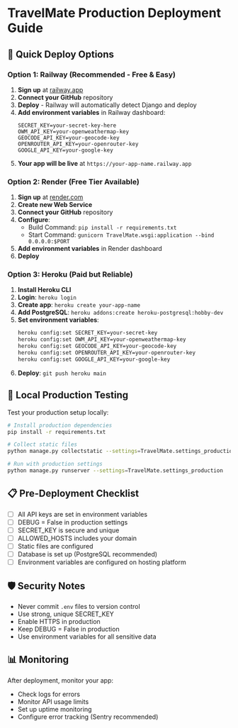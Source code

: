 # TravelMate Production Deployment Guide

## 🚀 Quick Deploy Options

### Option 1: Railway (Recommended - Free & Easy)

1. **Sign up** at [railway.app](https://railway.app)
2. **Connect your GitHub** repository
3. **Deploy** - Railway will automatically detect Django and deploy
4. **Add environment variables** in Railway dashboard:
   ```
   SECRET_KEY=your-secret-key-here
   OWM_API_KEY=your-openweathermap-key
   GEOCODE_API_KEY=your-geocode-key
   OPENROUTER_API_KEY=your-openrouter-key
   GOOGLE_API_KEY=your-google-key
   ```
5. **Your app will be live** at `https://your-app-name.railway.app`

### Option 2: Render (Free Tier Available)

1. **Sign up** at [render.com](https://render.com)
2. **Create new Web Service**
3. **Connect your GitHub** repository
4. **Configure**:
   - Build Command: `pip install -r requirements.txt`
   - Start Command: `gunicorn TravelMate.wsgi:application --bind 0.0.0.0:$PORT`
5. **Add environment variables** in Render dashboard
6. **Deploy**

### Option 3: Heroku (Paid but Reliable)

1. **Install Heroku CLI**
2. **Login**: `heroku login`
3. **Create app**: `heroku create your-app-name`
4. **Add PostgreSQL**: `heroku addons:create heroku-postgresql:hobby-dev`
5. **Set environment variables**:
   ```bash
   heroku config:set SECRET_KEY=your-secret-key
   heroku config:set OWM_API_KEY=your-openweathermap-key
   heroku config:set GEOCODE_API_KEY=your-geocode-key
   heroku config:set OPENROUTER_API_KEY=your-openrouter-key
   heroku config:set GOOGLE_API_KEY=your-google-key
   ```
6. **Deploy**: `git push heroku main`

## 🔧 Local Production Testing

Test your production setup locally:

```bash
# Install production dependencies
pip install -r requirements.txt

# Collect static files
python manage.py collectstatic --settings=TravelMate.settings_production

# Run with production settings
python manage.py runserver --settings=TravelMate.settings_production
```

## 📋 Pre-Deployment Checklist

- [ ] All API keys are set in environment variables
- [ ] DEBUG = False in production settings
- [ ] SECRET_KEY is secure and unique
- [ ] ALLOWED_HOSTS includes your domain
- [ ] Static files are configured
- [ ] Database is set up (PostgreSQL recommended)
- [ ] Environment variables are configured on hosting platform

## 🛡️ Security Notes

- Never commit `.env` files to version control
- Use strong, unique SECRET_KEY
- Enable HTTPS in production
- Keep DEBUG = False in production
- Use environment variables for all sensitive data

## 📊 Monitoring

After deployment, monitor your app:
- Check logs for errors
- Monitor API usage limits
- Set up uptime monitoring
- Configure error tracking (Sentry recommended)
